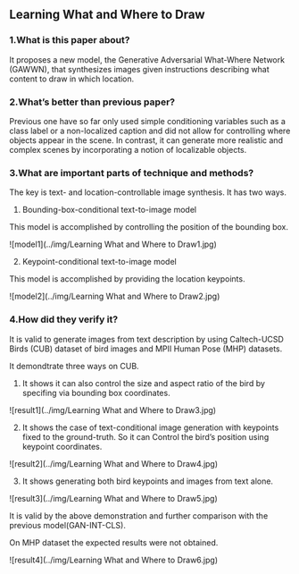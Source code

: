 ## Learning What and Where to Draw

### 1.What is this paper about?

It proposes a new model, the Generative Adversarial What-Where Network (GAWWN), that synthesizes images given instructions describing what content to draw in which location.

### 2.What’s better than previous paper?

Previous one have so far only used simple conditioning variables such as a class label or a non-localized caption and did not allow for controlling where objects appear in the scene. In contrast, it can generate more realistic and complex scenes by incorporating a notion of localizable objects. 

### 3.What are important parts of technique and methods?

The key is text- and location-controllable image synthesis.
It has two ways.

1. Bounding-box-conditional text-to-image model

This model is accomplished by controlling the position of the bounding box.

![model1](../img/Learning What and Where to Draw1.jpg) 

2. Keypoint-conditional text-to-image model

This model is accomplished by providing the location keypoints.

![model2](../img/Learning What and Where to Draw2.jpg) 

### 4.How did they verify it?

It is valid to generate images from text description by using Caltech-UCSD Birds (CUB) dataset of bird images and MPII Human Pose (MHP) datasets.

It demondtrate three ways on CUB.
1. It shows it can also control the size and aspect ratio of the bird by specifing via bounding box coordinates.

![result1](../img/Learning What and Where to Draw3.jpg) 

2. It shows the case of text-conditional image generation with keypoints fixed to the ground-truth. So it can Control the bird’s position using keypoint coordinates.

![result2](../img/Learning What and Where to Draw4.jpg) 

3. It shows generating both bird keypoints and images from text alone.

![result3](../img/Learning What and Where to Draw5.jpg) 

It is valid by the above demonstration and further comparison with the previous model(GAN-INT-CLS).

On MHP dataset the expected results were not obtained.

![result4](../img/Learning What and Where to Draw6.jpg) 